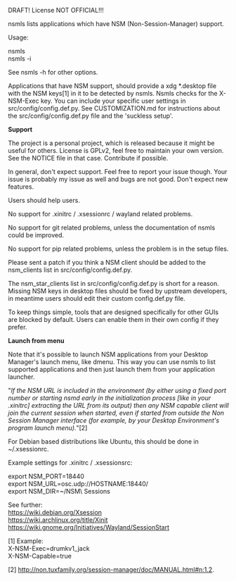 DRAFT! License NOT OFFICIAL!!!



nsmls lists applications which have NSM (Non-Session-Manager) support.  

Usage:  

nsmls  
nsmls -i  

See nsmls -h for other options.  

Applications that have NSM support, should provide a xdg *.desktop file with the NSM keys[1] in it to be detected by nsmls. Nsmls checks for the X-NSM-Exec key. 
You can include your specific user settings in src/config/config.def.py. See CUSTOMIZATION.md for instructions about the src/config/config.def.py file and the 'suckless setup'.  

**Support**


The project is a personal project, which is released because it might be useful for others. License is GPLv2, feel free to maintain your own version. See the NOTICE file in that case. Contribute if possible.

In general, don't expect support. Feel free to report your issue though. Your issue is probably my issue as well and bugs are not good. Don't expect new features.

Users should help users. 

No support for .xinitrc / .xsessionrc / wayland related problems.  

No support for git related problems, unless the documentation of nsmls could be improved.  

No support for pip related problems, unless the problem is in the setup files.

Please sent a patch if you think a NSM client should be added to the nsm_clients list in src/config/config.def.py.  

The nsm_star_clients list in src/config/config.def.py is short for a reason. Missing NSM keys in desktop files should be fixed by upstream developers, in meantime users should edit their custom config.def.py file.

To keep things simple, tools that are designed specifically for other GUIs are blocked by default. Users can enable them in their own config if they prefer.  

**Launch from menu**

Note that it's possible to launch NSM applications from your Desktop Manager's launch menu, like dmenu. This way you can use nsmls to list supported applications and then just launch them from your application launcher.


"*If the NSM URL is included in the environment (by either using a fixed port number or starting nsmd early in the initialization process [like in your .xinitrc] extracting the URL from its output) then any NSM capable client will join the current session when started, even if started from outside the Non Session Manager interface (for example, by your Desktop Environment's program launch menu).*"[2]  


For Debian based distributions like Ubuntu, this should be done in ~/.xsessionrc. 

Example settings for .xinitrc / .xsessionsrc:  

export NSM_PORT=18440  
export NSM_URL=osc.udp://HOSTNAME:18440/  
export NSM_DIR=~/NSM\ Sessions  


See further:  
https://wiki.debian.org/Xsession  
https://wiki.archlinux.org/title/Xinit  
https://wiki.gnome.org/Initiatives/Wayland/SessionStart  

[1] Example:  
X-NSM-Exec=drumkv1_jack  
X-NSM-Capable=true  

[2] http://non.tuxfamily.org/session-manager/doc/MANUAL.html#n:1.2.  


